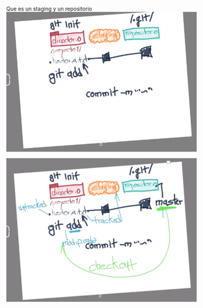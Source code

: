 Que es un staging y un repositorio
![Staging](Images/Untitled.png)

![Repository](<Images/Untitled 1.png>)
